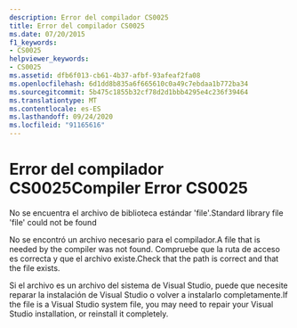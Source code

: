 ```yaml
---
description: Error del compilador CS0025
title: Error del compilador CS0025
ms.date: 07/20/2015
f1_keywords:
- CS0025
helpviewer_keywords:
- CS0025
ms.assetid: dfb6f013-cb61-4b37-afbf-93afeaf2fa08
ms.openlocfilehash: 6d1dd8b835a6f665610c0a49c7ebdaa1b772ba34
ms.sourcegitcommit: 5b475c1855b32cf78d2d1bbb4295e4c236f39464
ms.translationtype: MT
ms.contentlocale: es-ES
ms.lasthandoff: 09/24/2020
ms.locfileid: "91165616"
---
```

# <a name="compiler-error-cs0025"></a><span data-ttu-id="29946-103">Error del compilador CS0025</span><span class="sxs-lookup"><span data-stu-id="29946-103">Compiler Error CS0025</span></span>

<span data-ttu-id="29946-104">No se encuentra el archivo de biblioteca estándar 'file'.</span><span class="sxs-lookup"><span data-stu-id="29946-104">Standard library file 'file' could not be found</span></span>  
  
 <span data-ttu-id="29946-105">No se encontró un archivo necesario para el compilador.</span><span class="sxs-lookup"><span data-stu-id="29946-105">A file that is needed by the compiler was not found.</span></span> <span data-ttu-id="29946-106">Compruebe que la ruta de acceso es correcta y que el archivo existe.</span><span class="sxs-lookup"><span data-stu-id="29946-106">Check that the path is correct and that the file exists.</span></span>  
  
 <span data-ttu-id="29946-107">Si el archivo es un archivo del sistema de Visual Studio, puede que necesite reparar la instalación de Visual Studio o volver a instalarlo completamente.</span><span class="sxs-lookup"><span data-stu-id="29946-107">If the file is a Visual Studio system file, you may need to repair your Visual Studio installation, or reinstall it completely.</span></span>
